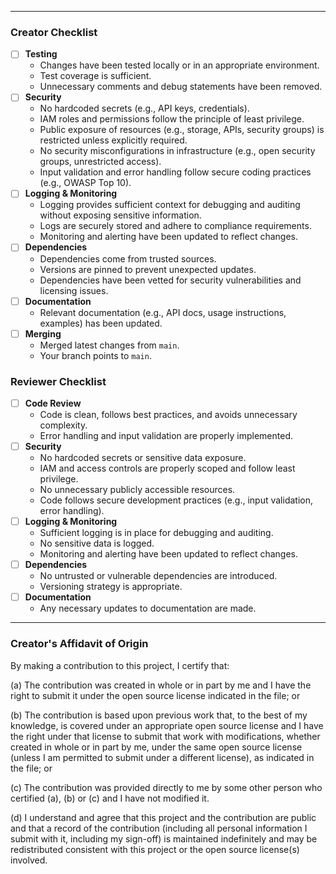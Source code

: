 <!--
Please use Conventional Commits 1.0.0 Format for the PR

    <type>[optional scope]: <description>

    [optional body]

    [optional footer(s)]

See https://www.conventionalcommits.org/en/v1.0.0/ for examples
-->


----

### Creator Checklist
<!-- Check items by adding an "x" within the brackets or clicking after the PR is created. -->  

- [ ] **Testing**
  - Changes have been tested locally or in an appropriate environment.
  - Test coverage is sufficient.
  - Unnecessary comments and debug statements have been removed.
- [ ] **Security**
  - No hardcoded secrets (e.g., API keys, credentials).
  - IAM roles and permissions follow the principle of least privilege.
  - Public exposure of resources (e.g., storage, APIs, security groups) is restricted unless explicitly required.
  - No security misconfigurations in infrastructure (e.g., open security groups, unrestricted access).
  - Input validation and error handling follow secure coding practices (e.g., OWASP Top 10).
- [ ] **Logging & Monitoring**
  - Logging provides sufficient context for debugging and auditing without exposing sensitive information.
  - Logs are securely stored and adhere to compliance requirements.
  - Monitoring and alerting have been updated to reflect changes.
- [ ] **Dependencies**
  - Dependencies come from trusted sources.
  - Versions are pinned to prevent unexpected updates.
  - Dependencies have been vetted for security vulnerabilities and licensing issues.
- [ ] **Documentation**
  - Relevant documentation (e.g., API docs, usage instructions, examples) has been updated.
- [ ] **Merging**
  - Merged latest changes from `main`.
  - Your branch points to `main`.

### Reviewer Checklist
<!-- Ensure all security and quality checks are met before approving. -->  

- [ ] **Code Review**
  - Code is clean, follows best practices, and avoids unnecessary complexity.
  - Error handling and input validation are properly implemented.
- [ ] **Security**
  - No hardcoded secrets or sensitive data exposure.
  - IAM and access controls are properly scoped and follow least privilege.
  - No unnecessary publicly accessible resources.
  - Code follows secure development practices (e.g., input validation, error handling).
- [ ] **Logging & Monitoring**
  - Sufficient logging is in place for debugging and auditing.
  - No sensitive data is logged.
  - Monitoring and alerting have been updated to reflect changes.
- [ ] **Dependencies**
  - No untrusted or vulnerable dependencies are introduced.
  - Versioning strategy is appropriate.
- [ ] **Documentation**
  - Any necessary updates to documentation are made.
     
----

### Creator's Affidavit of Origin

By making a contribution to this project, I certify that:

 (a) The contribution was created in whole or in part by me and I
     have the right to submit it under the open source license
     indicated in the file; or

 (b) The contribution is based upon previous work that, to the best
     of my knowledge, is covered under an appropriate open source
     license and I have the right under that license to submit that
     work with modifications, whether created in whole or in part
     by me, under the same open source license (unless I am
     permitted to submit under a different license), as indicated
     in the file; or

 (c) The contribution was provided directly to me by some other
     person who certified (a), (b) or (c) and I have not modified
     it.

 (d) I understand and agree that this project and the contribution
     are public and that a record of the contribution (including all
     personal information I submit with it, including my sign-off) is
     maintained indefinitely and may be redistributed consistent with
     this project or the open source license(s) involved.
